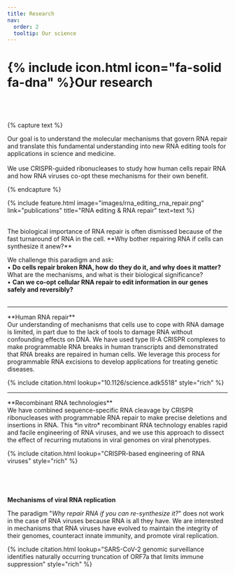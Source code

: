 ```yaml
---
title: Research
nav:
  order: 2
  tooltip: Our science
---
```


# {% include icon.html icon="fa-solid fa-dna" %}Our research
## <br>


{% capture text %}

Our goal is to understand the molecular mechanisms that govern RNA repair and translate this fundamental understanding into new RNA editing tools for applications in science and medicine.<br><br>
We use CRISPR-guided ribonucleases to study how human cells repair RNA and how RNA viruses co-opt these mechanisms for their own benefit.

{% endcapture %}

{%
  include feature.html
  image="images/rna_editing_rna_repair.png"
  link="publications"
  title="RNA editing & RNA repair"
  text=text
%}


<br>
The biological importance of RNA repair is often dismissed because of the fast turnaround of RNA in the cell. **Why bother repairing RNA if cells can synthesize it anew?**

We challenge this paradigm and ask:<br>
•	**Do cells repair broken RNA, how do they do it, and why does it matter?** What are the mechanisms, and what is their biological significance?<br>
• **Can we co-opt cellular RNA repair to edit information in our genes safely and reversibly?**<br><br>

<hr>
**Human RNA repair** <br>
Our understanding of mechanisms that cells use to cope with RNA damage is limited, in part due to the lack of tools to damage RNA without confounding effects on DNA. We have used type III-A CRISPR complexes to make programmable RNA breaks in human transcripts and demonstrated that RNA breaks are repaired in human cells. We leverage this process for programmable RNA excisions to develop applications for treating genetic diseases.

{% include citation.html lookup="10.1126/science.adk5518" style="rich" %}

<hr>
**Recombinant RNA technologies** <br>
We have combined sequence-specific RNA cleavage by CRISPR ribonucleases with programmable RNA repair to make precise deletions and insertions in RNA. This *in vitro* recombinant RNA technology enables rapid and facile engineering of RNA viruses, and we use this approach to dissect the effect of recurring mutations in viral genomes on viral phenotypes.

{% include citation.html lookup="CRISPR-based engineering of RNA viruses" style="rich" %}


## <br>

**Mechanisms of viral RNA replication**

The paradigm "*Why repair RNA if you can re-synthesize it?*" does not work in the case of RNA viruses because RNA is all they have. We are interested in mechanisms that RNA viruses have evolved to maintain the integrity of their genomes, counteract innate immunity, and promote viral replication.


{% include citation.html lookup="SARS-CoV-2 genomic surveillance identifies naturally occurring truncation of ORF7a that limits immune suppression" style="rich" %}

